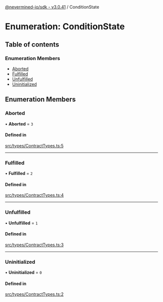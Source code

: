 [@nevermined-io/sdk - v3.0.41](../code-reference.md) / ConditionState

# Enumeration: ConditionState

## Table of contents

### Enumeration Members

- [Aborted](ConditionState.md#aborted)
- [Fulfilled](ConditionState.md#fulfilled)
- [Unfulfilled](ConditionState.md#unfulfilled)
- [Uninitialized](ConditionState.md#uninitialized)

## Enumeration Members

### Aborted

• **Aborted** = `3`

#### Defined in

[src/types/ContractTypes.ts:5](https://github.com/nevermined-io/sdk-js/blob/3e552f889871135260309ba0e332abffa92609ef/src/types/ContractTypes.ts#L5)

---

### Fulfilled

• **Fulfilled** = `2`

#### Defined in

[src/types/ContractTypes.ts:4](https://github.com/nevermined-io/sdk-js/blob/3e552f889871135260309ba0e332abffa92609ef/src/types/ContractTypes.ts#L4)

---

### Unfulfilled

• **Unfulfilled** = `1`

#### Defined in

[src/types/ContractTypes.ts:3](https://github.com/nevermined-io/sdk-js/blob/3e552f889871135260309ba0e332abffa92609ef/src/types/ContractTypes.ts#L3)

---

### Uninitialized

• **Uninitialized** = `0`

#### Defined in

[src/types/ContractTypes.ts:2](https://github.com/nevermined-io/sdk-js/blob/3e552f889871135260309ba0e332abffa92609ef/src/types/ContractTypes.ts#L2)

